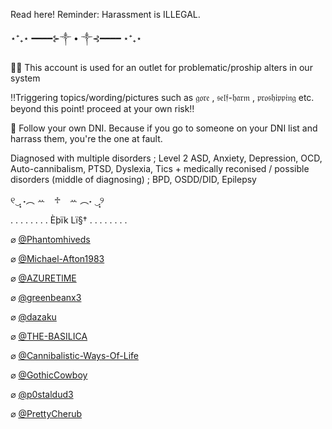 Read here! Reminder: Harassment is ILLEGAL.

⋆⁺₊⋆ ━━━━⊱༒︎ • ༒︎⊰━━━━ ⋆⁺₊⋆
     
🏴‍☠️ This account is used for an outlet for problematic/proship alters in our system

‼️Triggering topics/wording/pictures such as 𝔤𝔬𝔯𝔢 , 𝔰𝔢𝔩𝔣-𝔥𝔞𝔯𝔪 , 𝔭𝔯𝔬𝔰𝔥𝔦𝔭𝔭𝔦𝔫𝔤 etc. beyond this point! proceed at your own risk‼️

🪽 Follow your own DNI. Because if you go to someone on your DNI list and harrass them, you're the one at fault.

Diagnosed with multiple disorders ; Level 2 ASD, Anxiety, Depression, OCD, Auto-cannibalism, PTSD, Dyslexia, Tics   + medically reconised / possible disorders (middle of diagnosing)  ; BPD, OSDD/DID, Epilepsy

୧‿̩͙ ˖︵ ꕀ⠀ ♱⠀ ꕀ ︵˖ ‿̩͙୨

. . . . . . . . Èþïk Lï§† . . . . . . . .

⌀ [@Phantomhiveds](https://github.com/Phantomhiveds)

⌀ [@Michael-Afton1983](https://github.com/Michael-Afton1983)

⌀ [@AZURETlME](https://github.com/AZURETlME)

⌀ [@greenbeanx3](https://github.com/greenbeanx3)

⌀ [@dazaku](https://github.com/dazaku)

⌀ [@THE-BASILICA](https://github.com/THE-BASILICA)

⌀ [@Cannibalistic-Ways-Of-Life](https://github.com/Cannibalistic-Ways-Of-Life)

⌀ [@GothicCowboy](https://github.com/GothicCowboy)

⌀ [@p0staldud3](https://github.com/p0staldud3)

⌀ [@PrettyCherub](https://github.com/PrettyCherub)
